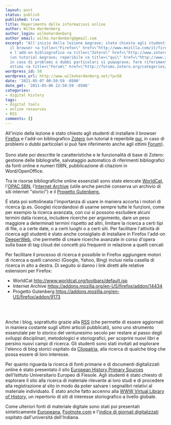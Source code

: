 ```yaml
---
layout: post
status: publish
published: true
title: Reperimento delle informazioni online
author: Wilko Hardenberg
author_login: wilkohardenberg
author_email: wilko.hardenberg@gmail.com
excerpt: "All'inizio della lezione &egrave; stato chiesto agli studenti di installare
  il browser <a title=\"Firefox\" href=\"http://www.mozilla.com/it/firefox/\">Firefox</a>
  e l'add-on bibliografico <a title=\"Zotero\" href=\"http://www.zotero.org\">Zotero</a>
  (un tutorial &egrave; reperibile <a title=\"qui\" href=\"http://www.zotero.org/support/it/start\">qui</a>,
  in caso di problemi o dubbi particolari si pu&ograve; fare riferimento anche agli
  ottimi <a title=\"Forum\" href=\"http://forums.zotero.org/categories/\">Forum</a>).\r\n"
wordpress_id: 58
wordpress_url: http://www.wilkohardenberg.net/?p=58
date: '2011-05-07 00:50:59 -0500'
date_gmt: '2011-05-06 22:50:59 -0500'
categories:
- digital history
tags:
- digital tools
- online resources
- RSS
comments: []
---
```

<p>All'inizio della lezione &egrave; stato chiesto agli studenti di installare il browser <a title="Firefox" href="http://www.mozilla.com/it/firefox/">Firefox</a> e l'add-on bibliografico <a title="Zotero" href="http://www.zotero.org">Zotero</a> (un tutorial &egrave; reperibile <a title="qui" href="http://www.zotero.org/support/it/start">qui</a>, in caso di problemi o dubbi particolari si pu&ograve; fare riferimento anche agli ottimi <a title="Forum" href="http://forums.zotero.org/categories/">Forum</a>).<br />
<a id="more"></a><a id="more-58"></a><br />
Sono state poi descritte le caratteristiche e le funzionalit&agrave; di base di Zotero: gestione delle bibliografie, salvataggio automatico di  riferimenti bibliografici da fonti online e numeri ISBN, pubblicazione di citazioni in Word/OpenOffice.</p>
<p>Tra le risorse bibliografiche online essenziali sono state elencate <a title="WorldCat," href="http://www.worldcat.org/">WorldCat,</a> l'<a title="OPAC SBN" href="http://opac.sbn.it">OPAC SBN</a>, l'<a title="Internet Archive" href="http://www.archive.org/">Internet Archive</a> (utile anche perch&egrave; conserva un archivio di siti internet "storici") e il <a title="Progetto Gutenberg." href="http://promo.net/pg">Progetto Gutenberg.</a></p>
<p>&Eacute; stata poi sottolineata l'importanza di usare in maniera accorta i motori di ricerca (p.es. Google) ricordandosi di usarne sempre tutte le funzioni, come per esempio la ricerca avanzata, con cui si possono escludere alcuni termini dalla ricerca, includere ricerche per argomento, dare un peso maggiore a determinati termini rispetto ad altri, limitare la ricerca a certi tipi di file, o a certe date, o a certi luoghi o a certi siti. Per facilitare l'attivit&agrave; di ricerca agli studenti &egrave; stato anche consigliato di installare in Firefox l'add-on <a title="DeeperWeb," href="http://www.deeperweb.com/opensearch.xml">DeeperWeb,</a> che permette di creare ricerche avanzate in corso d'opera sulla base di tag cloud dei concetti pi&ugrave; frequenti in relazione a quelli cercati</p>
<p>Per facilitare il processo di ricerca &egrave; possibile in Firefox aggiungere motori di ricerca a quelli canonici (Google, Yahoo, Bing) inclusi nella casella di ricerca in alto a destra. Di seguito si danno i link diretti alle relative estensioni per Firefox:</p>
<ul>
<li> WorldCat <a title="http://www.worldcat.org/toolbars/default.jsp" href="http://www.worldcat.org/toolbars/default.jsp">http://www.worldcat.org/toolbars/default.jsp</a></li>
<li> Internet Archive <a title="https://addons.mozilla.org/en-US/firefox/addon/14434" href="https://addons.mozilla.org/en-US/firefox/addon/14434">https://addons.mozilla.org/en-US/firefox/addon/14434</a></li>
<li> Progetto Gutenberg <a title="https://addons.mozilla.org/en-US/firefox/addon/9173" href="https://addons.mozilla.org/en-US/firefox/addon/9173">https://addons.mozilla.org/en-US/firefox/addon/9173</a></li><br />
</ul><br />
<p>Anche i blog, soprattutto grazie alla <a title="RSS" href="http://en.wikipedia.org/wiki/RSS">RSS</a> (che permette di essere aggiornati in maniera costante sugli ultimi articoli pubblicati), sono uno strumento essenziale per lo storico del ventunesimo secolo per restare al passo degli sviluppi disciplinari, metodologici e storiografici, per scoprire nuovi libri e persino nuovi campi di ricerca. Gli studenti sono stati invitati ad esplorare l'elenco di blog storici ospitato da <a title="Cliopatria," href="http://hnn.us/blogs/entries/9665.html">Cliopatria,</a> alla ricerca di qualche blog che possa essere di loro interesse.</p>
<p>Per quanto riguarda la ricerca di fonti primarie e di documenti digitalizzati online &egrave; stato presentato il sito <a title="European History Primary Sources" href="http://primary-sources.eui.eu">European History Primary Sources</a> dell'Istituto Universitario Europeo di Fiesole. Agli studenti &egrave; stato chiesto di esplorare il sito alla ricerca di materiale rilevante ai loro studi e di procedere alla registrazione al sito in modo da poter salvare i segnalibri relativi al materiale individuato. &Eacute; stato anche fatto accenno alla <a title="WWW Virtual Library of History" href="http://vlib.iue.it/history/index.html">WWW Virtual Library of History</a>, un repertorio di siti di interesse storiografico a livello globale.</p>
<p>Come ulteriori fonti di materiale digitale sono stati poi presentati sinteticamente <a title="Europeana" href="http://www.europeana.eu">Europeana</a>, <a title="Footnote.com" href="http://footnote.com">Footnote.com</a> e l'<a title="indice di giornali digitalizzati" href="http://www.library.illinois.edu/hpnl/newspapers/historical.php">indice di giornali digitalizzati</a> ospitato dall'universit&agrave; dell'Indiana.</p>
